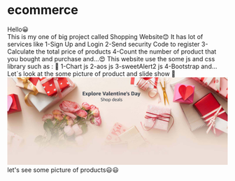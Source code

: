 # ecommerce
Hello😀 <br>
This is my one of big project called Shopping Website😊
It has lot of services like
1-Sign Up and Login
2-Send security Code to register
3-Calculate the total price of products
4-Count the number of product that you bought and purchase 
and...😍
This website use the some js and css library such as : 🥰
1-Chart js
2-aos js
3-sweetAlert2 js
4-Bootstrap
and...
Let`s look at the some picture of product and slide show 🙂
<img src="https://github.com/arminprogramme/ecommerce/blob/main/images/71N3Vmy5V4L._SX3000_.jpg">
let's see some picture of products😃😃
